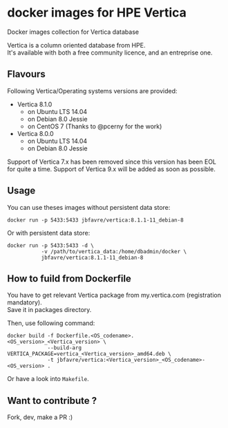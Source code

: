 # docker images for HPE Vertica

Docker images collection for Vertica database

Vertica is a column oriented database from HPE.  
It's available with both a free community licence, and an entreprise one.

## Flavours

Following Vertica/Operating systems versions are provided:
- Vertica 8.1.0
  * on Ubuntu LTS 14.04
  * on Debian 8.0 Jessie
  * on CentOS 7 (Thanks to @pcerny for the work)
- Vertica 8.0.0
  * on Ubuntu LTS 14.04
  * on Debian 8.0 Jessie

Support of Vertica 7.x has been removed since this version has been EOL for quite a time.
Support of Vertica 9.x will be added as soon as possible.

## Usage

You can use theses images without persistent data store:

    docker run -p 5433:5433 jbfavre/vertica:8.1.1-11_debian-8

Or with persistent data store:

    docker run -p 5433:5433 -d \
               -v /path/to/vertica_data:/home/dbadmin/docker \
               jbfavre/vertica:8.1.1-11_debian-8

## How to fuild from Dockerfile

You have to get relevant Vertica package from my.vertica.com (registration mandatory).  
Save it in packages directory.

Then, use following command:

    docker build -f Dockerfile.<OS_codename>.<OS_version>_<Vertica_version> \
                 --build-arg VERTICA_PACKAGE=vertica_<Vertica_version>_amd64.deb \
                 -t jbfavre/vertica:<Vertica_version>_<OS_codename>-<OS_version> .

Or have a look into `Makefile`.

## Want to contribute ?

Fork, dev, make a PR :)
